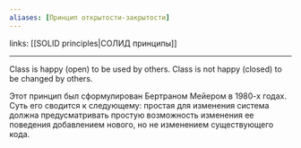 ```yaml
---
aliases: [Принцип открытости-закрытости]
---
```

links: [[SOLID principles|СОЛИД принципы]]

---

Class is happy (open) to be used by others. Class is not happy (closed) to be changed by others.

Этот принцип был сформулирован Бертраном Мейером в 1980-х годах. Суть его сводится к следующему: 
простая для изменения система должна предусматривать простую возможность изменения ее поведения добавлением нового, но не изменением существующего кода.